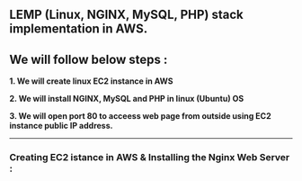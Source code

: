 ## LEMP (Linux, NGINX, MySQL, PHP) stack implementation in AWS.



## We will follow below steps :


**1. We will create linux EC2 instance in AWS**

**2. We will install NGINX, MySQL and PHP in linux (Ubuntu) OS**

**3. We will open port 80 to acceess web page from outside using EC2 instance public IP address.** 

----------------------

### Creating EC2 istance in AWS & Installing the Nginx Web Server :



